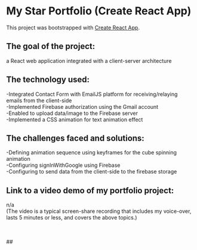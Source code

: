 # My Star Portfolio (Create React App)

This project was bootstrapped with [Create React App](https://github.com/facebook/create-react-app).

## The goal of the project: 
a React web application integrated with a client-server architecture <br />
## The technology used:
-Integrated Contact Form with EmailJS platform for receiving/relaying emails from the client-side <br />
-Implemented Firebase authorization using the Gmail account <br />
-Enabled to upload data/image to the Firebase server <br />
-Implemented a CSS animation for text animation effect <br />

## The challenges faced and solutions: 
-Defining animation sequence using keyframes for the cube spinning animation <br />
-Configuring signInWithGoogle using Firebase <br />
-Configuring to send data from the client-side to the firebase storage <br />

## Link to a video demo of my portfolio project: 
n/a <br />
(The video is a typical screen-share recording that includes my voice-over, lasts 5 minutes or less, and covers the above topics.)


<br />
<br />
## 

